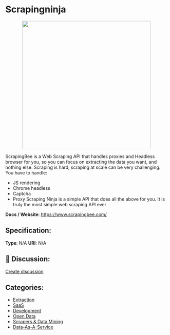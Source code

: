 # Scrapingninja
<p align="center">
    <img width="400" src="https://raw.githubusercontent.com/apis-list/apis-list/main/apis/scrapingninja/logo_256x256.png" />
</p>

ScrapingBee is a Web Scraping API that handles proxies and Headless browser for you, so you can focus on extracting the data you want, and nothing else. Scraping is hard, scraping at scale can be very challenging. 
You have to handle:
- JS rendering
- Chrome headless
- Captcha
- Proxy
Scraping Ninja is a simple API that does all the above for you. 
It is truly the most simple web scraping API ever

**Docs / Website**: https://www.scrapingbee.com/

## Specification:
**Type**:  N/A 
**URI**:  N/A 

## 💬 Discussion:
[Create discussion](https://github.com/apis-list/apis-list/discussions/new)

## Categories:
- [Extraction](https://github.com/apis-list/apis-list#extraction)
- [SaaS](https://github.com/apis-list/apis-list#saas)
- [Development](https://github.com/apis-list/apis-list#development)
- [Open Data](https://github.com/apis-list/apis-list#open-data)
- [Scrapers & Data Mining](https://github.com/apis-list/apis-list#scrapers-and-data-mining)
- [Data-As-A-Service](https://github.com/apis-list/apis-list#data-as-a-service)



